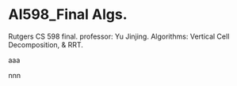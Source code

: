 # AI598_Final Algs.
Rutgers CS 598 final. professor: Yu Jinjing. Algorithms: Vertical Cell Decomposition, &amp; RRT.

aaa

nnn
